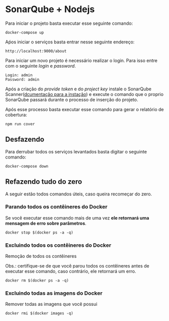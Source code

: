 # **SonarQube + Nodejs**

Para iniciar o projeto basta executar esse seguinte comando:

```
docker-compose up
```

Aṕos iniciar o serviços basta entrar nesse seguinte endereço:

```
http://localhost:9000/about
```

Para iniciar um novo projeto é necessário realizar o login. Para isso entre com o seguinte _login_ e _password_.

```
Login: admin
Password: admin
```

Após a criação do _provide token_ e do _project key_ instale o SonarQube Scanner([dcumentação para a instação](https://docs.sonarqube.org/display/SCAN/Analyzing+with+SonarQube+Scanner)) e execute o comando que o proprio SonarQube passará durante o processo de inserção do projeto.

Após esse processo basta executar esse comando para gerar o relatório de cobertura:

```
npm run cover
```

## **Desfazendo**

Para derrubar todos os serviços levantados basta digitar o seguinte comando:

```
docker-compose down
```

## **Refazendo tudo do zero**

A seguir estão todos comandos úteis, caso queira recomeçar do zero.

### **Parando todos os contêineres do Docker**

Se você executar esse comando mais de uma vez **ele retornará uma mensagem de erro sobre parâmetros**.

```
docker stop $(docker ps -a -q)
```

### **Excluindo todos os contêineres do Docker**

Remoção de todos os contêineres

Obs.: certifique-se de que você parou todos os contêineres antes de executar esse comando, caso contrário, ele retornará um erro.

```
docker rm $(docker ps -a -q)
```

### **Excluindo todas as imagens do Docker**

Remover todas as imagens que você possui

```
docker rmi $(docker images -q)
```
